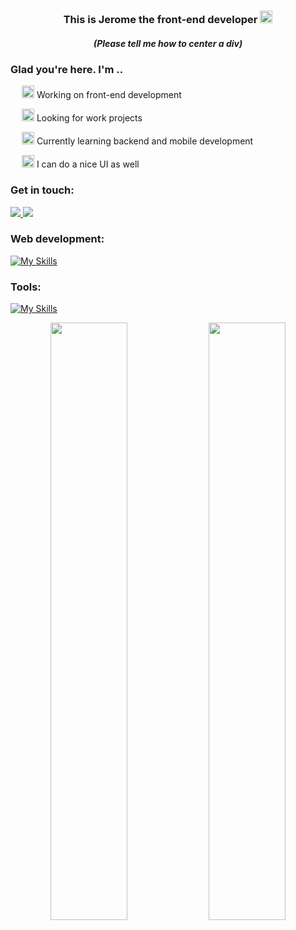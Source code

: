 <h3 align="center">This is Jerome the front-end developer  
  <img src="https://fonts.gstatic.com/s/e/notoemoji/latest/1f44b/512.gif" alt="👋" width="20" height="20">
</h3> <h5 align="center"> (Please tell me how to center a div) </h5>
  



</div>
<h3>Glad you're here. I'm ..</h3>
<p>&emsp; 
  <img src="https://fonts.gstatic.com/s/e/notoemoji/latest/1f525/512.gif" alt="🔥" width="20" height="20">
 Working on front-end development</p>
<p>&emsp; <img src="https://fonts.gstatic.com/s/e/notoemoji/latest/1f440/512.gif" alt="👀" width="20" height="20"> Looking for work projects</p>
<p>&emsp; <img src="https://fonts.gstatic.com/s/e/notoemoji/latest/1f331/512.gif" alt="🌱" width="20" height="20"> Currently learning backend and mobile development </p>
<p>&emsp; 
  <img src="https://fonts.gstatic.com/s/e/notoemoji/latest/1f31f/512.gif" alt="🌟" width="20" height="20">
 I can do a nice UI as well</p>

<h3 align="left">Get in touch:</h3>
<p align="left">
  <a href="https://www.linkedin.com/in/naronkrach-tanajarusawas-1860281b3/" target="blank">
    <img src="https://skillicons.dev/icons?i=linkedin" />
  </a>
  <a href="https://instagram.com/lostjerome">
    <img src="https://skillicons.dev/icons?i=instagram" />
  </a>
</p>

<div align="left">

<h3 >Web development:</h3>
  
[![My Skills](https://skillicons.dev/icons?i=js,ts,java,py,nodejs,express,graphql,mysql,nextjs,flutter,react,redux,vue,materialui,tailwind,styledcomponents,html,css&perline=9)](https://skillicons.dev)
  
<h3 align="left">Tools:</h3>
  
[![My Skills](https://skillicons.dev/icons?i=figma,git,linux,github,netlify,vercel,vite,vscode,idea)](https://skillicons.dev)
 
</div>


<div align="center">
  <img  width="49.5%" align="center" src="https://github-readme-stats.vercel.app/api?username=lostjerome&theme=radical&hide_border=false&include_all_commits=false&count_private=true" />
  <img width="49.5%" align="center"  src="https://github-readme-streak-stats.herokuapp.com/?user=lostjerome&theme=radical&hide_border=false">
</div>


